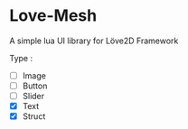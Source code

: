 # Love-Mesh
A simple lua UI library for Löve2D Framework

Type :
- [ ] Image
- [ ] Button
- [ ] Slider
- [x] Text
- [x] Struct
